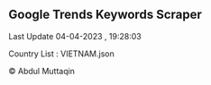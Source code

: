 

## Google Trends Keywords Scraper 
 
Last Update 04-04-2023 , 19:28:03

Country List :
VIETNAM.json



© Abdul Muttaqin 
